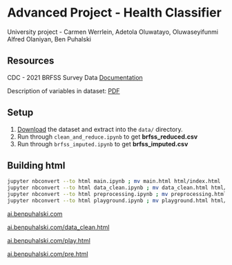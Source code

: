 # Advanced Project - Health Classifier

University project - Carmen Werrlein, Adetola Oluwatayo, Oluwaseyifunmi Alfred Olaniyan, Ben Puhalski

## Resources

CDC - 2021 BRFSS Survey Data [Documentation](https://www.cdc.gov/brfss/annual_data/annual_2021.html)

Description of variables in dataset: [PDF](https://www.cdc.gov/brfss/annual_data/2021/pdf/codebook21_llcp-v2-508.pdf)

## Setup

1. [Download](https://www.cdc.gov/brfss/annual_data/2021/files/LLCP2021ASC.zip) the dataset and extract into the ``data/`` directory.
2. Run through ``clean_and_reduce.ipynb`` to get **brfss_reduced.csv**
3. Run through ``brfss_imputed.ipynb`` to get **brfss_imputed.csv**

## Building html

```bash
jupyter nbconvert --to html main.ipynb ; mv main.html html/index.html
jupyter nbconvert --to html data_clean.ipynb ; mv data_clean.html html/data_clean.html
jupyter nbconvert --to html preprocessing.ipynb ; mv preprocessing.html html/pre.html
jupyter nbconvert --to html playground.ipynb ; mv playground.html html/play.html
```
<a href="https://ai.benpuhalski.com">ai.benpuhalski.com</a>

<a href="https://ai.benpuhalski.com/data_clean.html">ai.benpuhalski.com/data_clean.html</a>

<a href="https://ai.benpuhalski.com/play.html">ai.benpuhalski.com/play.html</a>

<a href="https://ai.benpuhalski.com/pre.html">ai.benpuhalski.com/pre.html</a>
